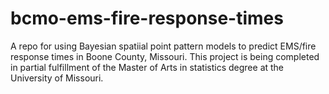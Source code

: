 # bcmo-ems-fire-response-times
A repo for using Bayesian spatiial point pattern models to predict EMS/fire response times in Boone County, Missouri. This project is being completed in partial fulfillment of the Master of Arts in statistics degree at the University of Missouri. 
